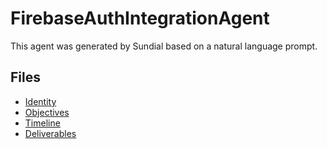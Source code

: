 # FirebaseAuthIntegrationAgent

This agent was generated by Sundial based on a natural language prompt.

## Files

- [Identity](identity.md)
- [Objectives](objectives.md)
- [Timeline](timeline.md)
- [Deliverables](deliverables.md)
